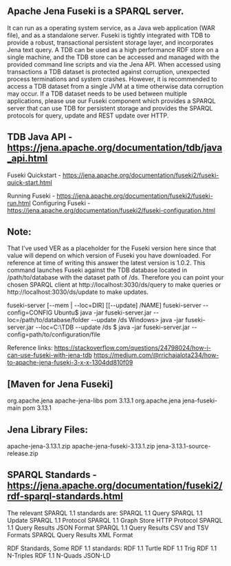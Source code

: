 ## Apache Jena Fuseki is a SPARQL server.

It can run as a operating system service, as a Java web application (WAR file), and as a standalone server.
Fuseki is tightly integrated with TDB to provide a robust, transactional persistent storage layer, and incorporates Jena text query.
A TDB can be used as a high performance RDF store on a single machine, and the TDB store can be accessed and managed with the provided command line scripts and via the Jena API.
When accessed using transactions a TDB dataset is protected against corruption, unexpected process terminations and system crashes. However, it is recommended to access a TDB dataset from a single JVM at a time otherwise data corruption may occur.
If a TDB dataset needs to be used between multiple applications, please use our Fuseki component which provides a SPARQL server that can use TDB for persistent storage and provides the SPARQL protocols for query, update and REST update over HTTP.

## TDB Java API - https://jena.apache.org/documentation/tdb/java_api.html

Fuseki Quickstart - https://jena.apache.org/documentation/fuseki2/fuseki-quick-start.html

Running Fuseki - https://jena.apache.org/documentation/fuseki2/fuseki-run.html
Configuring Fuseki - https://jena.apache.org/documentation/fuseki2/fuseki-configuration.html

## Note:
That I've used VER as a placeholder for the Fuseki version here since that value will depend on which version of Fuseki you have downloaded. For reference at time of writing this answer the latest version is 1.0.2. This command launches Fuseki against the TDB database located in /path/to/database with the dataset path of /ds. Therefore you can point your chosen SPARQL client at http://localhost:3030/ds/query to make queries or http://localhost:3030/ds/update to make updates.

fuseki-server [--mem | --loc=DIR] [[--update] /NAME]
fuseki-server --config=CONFIG
Ubuntu$ java -jar fuseki-server.jar --loc=/path/to/database/folder --update /ds
Windows> java -jar fuseki-server.jar --loc=C:\TDB --update /ds
$ java -jar fuseki-server.jar --config=path/to/configuration/file

Reference links:
https://stackoverflow.com/questions/24798024/how-i-can-use-fuseki-with-jena-tdb
https://medium.com/@rrichajalota234/how-to-apache-jena-fuseki-3-x-x-1304dd810f09

## [Maven for Jena Fuseki]

<!-- http://jena.apache.org/download/index.cgi -->
 <dependency>
 <groupId>org.apache.jena</groupId>
 <artifactId>apache-jena-libs</artifactId>
 <type>pom</type>
 <version>3.13.1</version>
 </dependency>
 <dependency>
 <groupId>org.apache.jena</groupId>
 <artifactId>jena-fuseki-main</artifactId>
 <type>pom</type>
 <version>3.13.1</version>
 </dependency>

## Jena Library Files:

apache-jena-3.13.1.zip
apache-jena-fuseki-3.13.1.zip
jena-3.13.1-source-release.zip

## SPARQL Standards - https://jena.apache.org/documentation/fuseki2/rdf-sparql-standards.html

The relevant SPARQL 1.1 standards are:
SPARQL 1.1 Query
SPARQL 1.1 Update
SPARQL 1.1 Protocol
SPARQL 1.1 Graph Store HTTP Protocol
SPARQL 1.1 Query Results JSON Format
SPARQL 1.1 Query Results CSV and TSV Formats
SPARQL Query Results XML Format

RDF Standards, Some RDF 1.1 standards:
RDF 1.1 Turtle
RDF 1.1 Trig
RDF 1.1 N-Triples
RDF 1.1 N-Quads
JSON-LD

